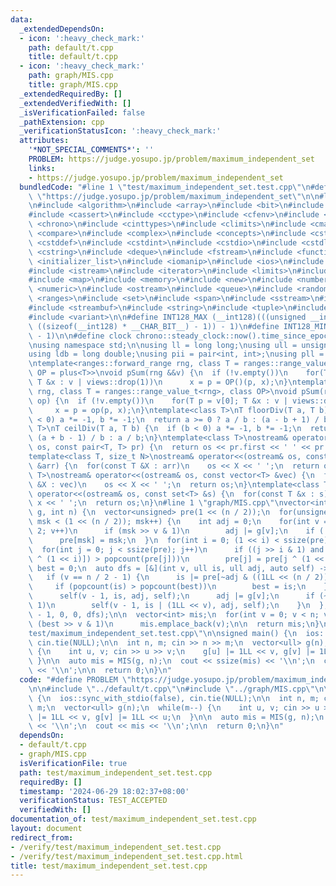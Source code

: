 ```yaml
---
data:
  _extendedDependsOn:
  - icon: ':heavy_check_mark:'
    path: default/t.cpp
    title: default/t.cpp
  - icon: ':heavy_check_mark:'
    path: graph/MIS.cpp
    title: graph/MIS.cpp
  _extendedRequiredBy: []
  _extendedVerifiedWith: []
  _isVerificationFailed: false
  _pathExtension: cpp
  _verificationStatusIcon: ':heavy_check_mark:'
  attributes:
    '*NOT_SPECIAL_COMMENTS*': ''
    PROBLEM: https://judge.yosupo.jp/problem/maximum_independent_set
    links:
    - https://judge.yosupo.jp/problem/maximum_independent_set
  bundledCode: "#line 1 \"test/maximum_independent_set.test.cpp\"\n#define PROBLEM\
    \ \"https://judge.yosupo.jp/problem/maximum_independent_set\"\n\n#line 1 \"default/t.cpp\"\
    \n#include <algorithm>\n#include <array>\n#include <bit>\n#include <bitset>\n\
    #include <cassert>\n#include <cctype>\n#include <cfenv>\n#include <cfloat>\n#include\
    \ <chrono>\n#include <cinttypes>\n#include <climits>\n#include <cmath>\n#include\
    \ <compare>\n#include <complex>\n#include <concepts>\n#include <cstdarg>\n#include\
    \ <cstddef>\n#include <cstdint>\n#include <cstdio>\n#include <cstdlib>\n#include\
    \ <cstring>\n#include <deque>\n#include <fstream>\n#include <functional>\n#include\
    \ <initializer_list>\n#include <iomanip>\n#include <ios>\n#include <iostream>\n\
    #include <istream>\n#include <iterator>\n#include <limits>\n#include <list>\n\
    #include <map>\n#include <memory>\n#include <new>\n#include <numbers>\n#include\
    \ <numeric>\n#include <ostream>\n#include <queue>\n#include <random>\n#include\
    \ <ranges>\n#include <set>\n#include <span>\n#include <sstream>\n#include <stack>\n\
    #include <streambuf>\n#include <string>\n#include <tuple>\n#include <type_traits>\n\
    #include <variant>\n\n#define INT128_MAX (__int128)(((unsigned __int128) 1 <<\
    \ ((sizeof(__int128) * __CHAR_BIT__) - 1)) - 1)\n#define INT128_MIN (-INT128_MAX\
    \ - 1)\n\n#define clock chrono::steady_clock::now().time_since_epoch().count()\n\
    \nusing namespace std;\n\nusing ll = long long;\nusing ull = unsigned long long;\n\
    using ldb = long double;\nusing pii = pair<int, int>;\nusing pll = pair<ll, ll>;\n\
    \ntemplate<ranges::forward_range rng, class T = ranges::range_value_t<rng>, class\
    \ OP = plus<T>>\nvoid pSum(rng &&v) {\n  if (!v.empty())\n    for(T p = v[0];\
    \ T &x : v | views::drop(1))\n      x = p = OP()(p, x);\n}\ntemplate<ranges::forward_range\
    \ rng, class T = ranges::range_value_t<rng>, class OP>\nvoid pSum(rng &&v, OP\
    \ op) {\n  if (!v.empty())\n    for(T p = v[0]; T &x : v | views::drop(1))\n \
    \     x = p = op(p, x);\n}\ntemplate<class T>\nT floorDiv(T a, T b) {\n  if (b\
    \ < 0) a *= -1, b *= -1;\n  return a >= 0 ? a / b : (a - b + 1) / b;\n}\ntemplate<class\
    \ T>\nT ceilDiv(T a, T b) {\n  if (b < 0) a *= -1, b *= -1;\n  return a >= 0 ?\
    \ (a + b - 1) / b : a / b;\n}\ntemplate<class T>\nostream& operator<<(ostream&\
    \ os, const pair<T, T> pr) {\n  return os << pr.first << ' ' << pr.second;\n}\n\
    template<class T, size_t N>\nostream& operator<<(ostream& os, const array<T, N>\
    \ &arr) {\n  for(const T &X : arr)\n    os << X << ' ';\n  return os;\n}\ntemplate<class\
    \ T>\nostream& operator<<(ostream& os, const vector<T> &vec) {\n  for(const T\
    \ &X : vec)\n    os << X << ' ';\n  return os;\n}\ntemplate<class T>\nostream&\
    \ operator<<(ostream& os, const set<T> &s) {\n  for(const T &x : s)\n    os <<\
    \ x << ' ';\n  return os;\n}\n#line 1 \"graph/MIS.cpp\"\nvector<int> MIS(vector<ull>\
    \ g, int n) {\n  vector<unsigned> pre(1 << (n / 2));\n  for(unsigned msk = 0;\
    \ msk < (1 << (n / 2)); msk++) {\n    int adj = 0;\n    for(int v = 0; v < n /\
    \ 2; v++)\n      if (msk >> v & 1)\n        adj |= g[v];\n    if (!(adj & msk))\n\
    \      pre[msk] = msk;\n  }\n  for(int i = 0; (1 << i) < ssize(pre); i++)\n  \
    \  for(int j = 0; j < ssize(pre); j++)\n      if ((j >> i & 1) and popcount(pre[j\
    \ ^ (1 << i)]) > popcount(pre[j]))\n        pre[j] = pre[j ^ (1 << i)];\n\n  ull\
    \ best = 0;\n  auto dfs = [&](int v, ull is, ull adj, auto self) -> void {\n \
    \   if (v == n / 2 - 1) {\n      is |= pre[~adj & ((1LL << (n / 2)) - 1)];\n \
    \     if (popcount(is) > popcount(best))\n        best = is;\n    } else  {\n\
    \      self(v - 1, is, adj, self);\n      adj |= g[v];\n      if (~adj >> v &\
    \ 1)\n        self(v - 1, is | (1LL << v), adj, self);\n    }\n  };\n\n  dfs(n\
    \ - 1, 0, 0, dfs);\n\n  vector<int> mis;\n  for(int v = 0; v < n; v++)\n    if\
    \ (best >> v & 1)\n      mis.emplace_back(v);\n\n  return mis;\n}\n#line 5 \"\
    test/maximum_independent_set.test.cpp\"\n\nsigned main() {\n  ios::sync_with_stdio(false),\
    \ cin.tie(NULL);\n\n  int n, m; cin >> n >> m;\n  vector<ull> g(n);\n  while(m--)\
    \ {\n    int u, v; cin >> u >> v;\n    g[u] |= 1LL << v, g[v] |= 1LL << u;\n \
    \ }\n\n  auto mis = MIS(g, n);\n  cout << ssize(mis) << '\\n';\n  cout << mis\
    \ << '\\n';\n\n  return 0;\n}\n"
  code: "#define PROBLEM \"https://judge.yosupo.jp/problem/maximum_independent_set\"\
    \n\n#include \"../default/t.cpp\"\n#include \"../graph/MIS.cpp\"\n\nsigned main()\
    \ {\n  ios::sync_with_stdio(false), cin.tie(NULL);\n\n  int n, m; cin >> n >>\
    \ m;\n  vector<ull> g(n);\n  while(m--) {\n    int u, v; cin >> u >> v;\n    g[u]\
    \ |= 1LL << v, g[v] |= 1LL << u;\n  }\n\n  auto mis = MIS(g, n);\n  cout << ssize(mis)\
    \ << '\\n';\n  cout << mis << '\\n';\n\n  return 0;\n}\n"
  dependsOn:
  - default/t.cpp
  - graph/MIS.cpp
  isVerificationFile: true
  path: test/maximum_independent_set.test.cpp
  requiredBy: []
  timestamp: '2024-06-29 18:02:37+08:00'
  verificationStatus: TEST_ACCEPTED
  verifiedWith: []
documentation_of: test/maximum_independent_set.test.cpp
layout: document
redirect_from:
- /verify/test/maximum_independent_set.test.cpp
- /verify/test/maximum_independent_set.test.cpp.html
title: test/maximum_independent_set.test.cpp
---
```


